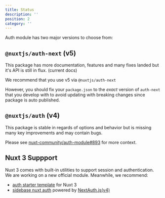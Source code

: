 ```yaml
---
title: Status
description: ''
position: 2
category: ''
---
```


Auth module has two major versions to choose from:

## `@nuxtjs/auth-next` (v5)

This package has more documentation, features and many fixes landed but it's API is still in flux. (current docs)

We recommend that you use v5 via `@nuxtjs/auth-next`

However, you should fix your `package.json` to the _exact_ version of `auth-next` that you develop
with to avoid updating with breaking changes since package is auto published.

## `@nuxtjs/auth` (v4)

This package is stable in regards of options and behavior but is missing many key improvements and may contain bugs.

Please see [nuxt-community/auth-module#893](https://github.com/nuxt-community/auth-module/issues/893) for more context.

## Nuxt 3 Suppport

Nuxt 3 comes with built-in utilities to support session and authentication. We are working on a new official module. Meanwhile, we recommend: 

- [auth starter template](https://github.com/nuxt/examples/tree/main/auth/local) for Nuxt 3
- [sidebase nuxt auth](https://sidebase.io/nuxt-auth/getting-started) powered by [NextAuth.js(v4)](https://next-auth.js.org/)
